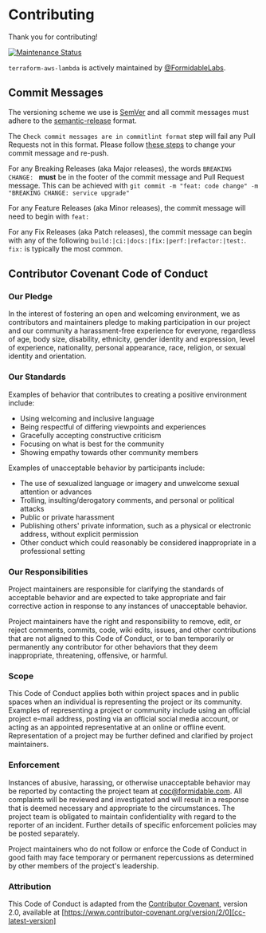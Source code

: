 # Contributing

Thank you for contributing!

<a href="https://github.com/FormidableLabs/terraform-aws-platform#maintenance-status">
  <img alt="Maintenance Status" src="https://img.shields.io/badge/maintenance-active-green.svg" />
</a>

`terraform-aws-lambda` is actively maintained by [@FormidableLabs][formidable-github].

## Commit Messages

The versioning scheme we use is [SemVer](http://semver.org/) and all commit messages must adhere to the [semantic-release](https://semantic-release.gitbook.io/semantic-release/#commit-message-format) format.

The `Check commit messages are in commitlint format` step will fail any Pull Requests not in this format. Please follow [these steps](https://docs.github.com/en/pull-requests/committing-changes-to-your-project/creating-and-editing-commits/changing-a-commit-message) to change your commit message and re-push.

For any Breaking Releases (aka Major releases), the words `BREAKING CHANGE: ` **must** be in the footer of the commit message and Pull Request message. This can be achieved with `git commit -m "feat: code change" -m "BREAKING CHANGE: service upgrade"`

For any Feature Releases (aka Minor releases), the commit message will need to begin with `feat:`

For any Fix Releases (aka Patch releases), the commit message can begin with any of the following `build:|ci:|docs:|fix:|perf:|refactor:|test:`. `fix:` is typically the most common.

## Contributor Covenant Code of Conduct

### Our Pledge

In the interest of fostering an open and welcoming environment, we as
contributors and maintainers pledge to making participation in our project and
our community a harassment-free experience for everyone, regardless of age, body
size, disability, ethnicity, gender identity and expression, level of experience,
nationality, personal appearance, race, religion, or sexual identity and
orientation.

### Our Standards

Examples of behavior that contributes to creating a positive environment
include:

- Using welcoming and inclusive language
- Being respectful of differing viewpoints and experiences
- Gracefully accepting constructive criticism
- Focusing on what is best for the community
- Showing empathy towards other community members

Examples of unacceptable behavior by participants include:

- The use of sexualized language or imagery and unwelcome sexual attention or
  advances
- Trolling, insulting/derogatory comments, and personal or political attacks
- Public or private harassment
- Publishing others' private information, such as a physical or electronic
  address, without explicit permission
- Other conduct which could reasonably be considered inappropriate in a
  professional setting

### Our Responsibilities

Project maintainers are responsible for clarifying the standards of acceptable
behavior and are expected to take appropriate and fair corrective action in
response to any instances of unacceptable behavior.

Project maintainers have the right and responsibility to remove, edit, or
reject comments, commits, code, wiki edits, issues, and other contributions
that are not aligned to this Code of Conduct, or to ban temporarily or
permanently any contributor for other behaviors that they deem inappropriate,
threatening, offensive, or harmful.

### Scope

This Code of Conduct applies both within project spaces and in public spaces
when an individual is representing the project or its community. Examples of
representing a project or community include using an official project e-mail
address, posting via an official social media account, or acting as an appointed
representative at an online or offline event. Representation of a project may be
further defined and clarified by project maintainers.

### Enforcement

Instances of abusive, harassing, or otherwise unacceptable behavior may be
reported by contacting the project team at coc@formidable.com. All
complaints will be reviewed and investigated and will result in a response that
is deemed necessary and appropriate to the circumstances. The project team is
obligated to maintain confidentiality with regard to the reporter of an incident.
Further details of specific enforcement policies may be posted separately.

Project maintainers who do not follow or enforce the Code of Conduct in good
faith may face temporary or permanent repercussions as determined by other
members of the project's leadership.

### Attribution

This Code of Conduct is adapted from the [Contributor Covenant][cc-homepage], version 2.0,
available at [https://www.contributor-covenant.org/version/2/0][cc-latest-version]

<!-- Links -->

[cc-homepage]: http://contributor-covenant.org
[cc-latest-version]: https://www.contributor-covenant.org/version/2/0/code_of_conduct
[formidable-github]: https://www.github.com/FormidableLabs

